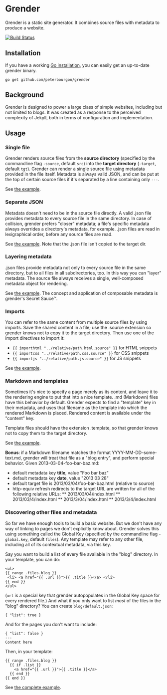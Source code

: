 # Grender

Grender is a static site generator. It combines source files with metadata to
produce a website.

[![Build Status][1]][2]

[1]: https://secure.travis-ci.org/peterbourgon/grender.png
[2]: http://www.travis-ci.org/peterbourgon/grender


## Installation

If you have a working [Go installation](http://golang.org/doc/install), you
can easily get an up-to-date grender binary.

    go get github.com/peterbourgon/grender


## Background

Grender is designed to power a large class of simple websites, including but
not limited to blogs. It was created as a response to the perceived complexity
of Jekyll, both in terms of configuration and implementation.


## Usage

### Single file

Grender renders source files from the **source directory** (specified by the
commandline flag `-source`, default `src`) into the **target directory**
(`-target`, default `tgt`). Grender can render a single source file using
metadata provided in the file itself. Metadata is always valid JSON, and can be
put at the top of certain source files if it's separated by a line containing
only `---`.

See [the example][01].

[01]: http://github.com/peterbourgon/grender/blob/grender-2/examples/01-single-file


### Separate JSON

Metadata doesn't need to be in the source file directly. A valid .json file
provides metadata to every source file in the same directory. In case of
collision, grender prefers "closer" metadata; a file's specific metadata always
overrides a directory's metadata, for example. .json files are read in
lexigraphical order, before any source files are read.

See [the example][02]. Note that the .json file isn't copied to the target dir.

[02]: http://github.com/peterbourgon/grender/blob/grender-2/examples/02-separate-json


### Layering metadata

.json files provide metadata not only to every source file in the same
directory, but to all files in all subdirectories, too. In this way you can
"layer" metadata. The source file always receives a single, well-composed
metadata object for rendering.

[03]: http://github.com/peterbourgon/grender/blob/grender-2/examples/03-layering-metadata

See [the example][03]. The concept and application of composable metadata is
grender's Secret Sauce™.


### Imports

You can refer to the same content from multiple source files by using imports.
Save the shared content in a file; use the .source extension so grender knows
not to copy it to the target directory. Then use one of the import directives
to import it:

* `{{ importhtml "../relative/path.html.source" }}` for HTML snippets
* `{{ importcss "../relative/path.css.source" }}` for CSS snippets
* `{{ importjs "../relative/path.js.source" }}` for JS snippets

See [the example][04].

[04]: http://github.com/peterbourgon/grender/blob/grender-2/examples/04-imports


### Markdown and templates

Sometimes it's nice to specify a page merely as its content, and leave it to
the rendering engine to put that into a nice template. .md (Markdown) files
have this behavior by default. Grender expects to find a "template" key in
their metadata, and uses that filename as the template into which the rendered
Markdown is placed. Rendered content is available under the "content" key.

Template files should have the extension .template, so that grender knows not
to copy them to the target directory.

See [the example][05].

[05]: http://github.com/peterbourgon/grender/blob/grender-2/examples/05-templates

**Bonus**: if a Markdown filename matches the format YYYY-MM-DD-some-text.md, 
grender will treat that file as a "blog entry", and perform special behavior.
Given 2013-03-04-foo-bar-baz.md:

* default metadata key **title**, value "Foo bar baz"
* default metadata key **date**, value "2013 03 28"
* default target file is 2013/03/04/foo-bar-baz.html (relative to source)
* http-equiv refresh redirects to the target URL are written for all of the 
  following relative URLs:
** 2013/03/04/index.html
** 2013/03/4/index.html
** 2013/3/04/index.html
** 2013/3/4/index.html


### Discovering other files and metadata

So far we have enough tools to build a basic website. But we don't have any way
of linking to pages we don't explicitly know about. Grender solves this using
something called the Global Key (specified by the commandline flag
`-global.key`, default `files`). Any template may refer to any other file,
including all of its contextual metadata, via this key.

Say you want to build a list of every file available in the "blog" directory.
In your template, you can do:

```
<ul>
{{ range .files.blog }}
 <li> <a href="{{ .url }}">{{ .title }}</a> </li>
{{ end }}
</ul>
```

(`url` is a special key that grender autopopulates in the Global Key space for
every rendered file.) And what if you only want to list *most* of the files in
the "blog" directory? You can create `blog/default.json`:

```
{ "list": true }
```

And for the pages you don't want to include:

```
{ "list": false }
---
Content here
```

Then, in your template:

```
{{ range .files.blog }}
  {{ if .list }}
    <a href="{{ .url }}">{{ .title }}</a>
  {{ end }}
{{ end }}
```

See [the complete example][06].

[06]: http://github.com/peterbourgon/grender/blob/grender-2/examples/06-basic-blog


